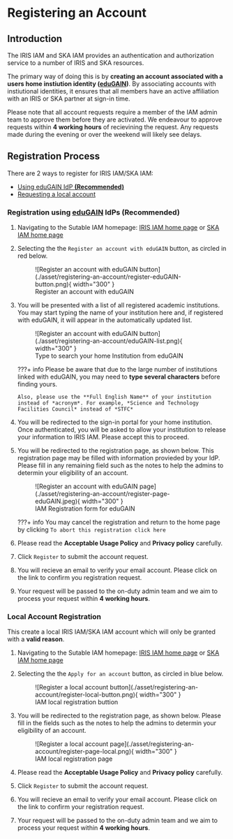 # Registering an Account

## Introduction
The IRIS IAM and SKA IAM provides an authentication and authorization service to a number of IRIS and SKA resources. 

The primary way of doing this is by **creating an account associated with a users home instiution identity ([eduGAIN](https://edugain.org/))**. By associating accounts with instiutional identities, it ensures that all members have an active affiliation with an IRIS or SKA partner at sign-in time.

Please note that all account requests require a member of the IAM admin team to approve them before they are activated. We endeavour to approve requests within **4 working hours** of recievining the request. Any requests made during the evening or over the weekend will likely see delays.

## Registration Process

There are 2 ways to register for IRIS IAM/SKA IAM:

- [Using eduGAIN IdP **(Recommended)**](#registration-using-edugain-idps-recommended)
- [Requesting a local account](#local-account-registration)

### Registration using [eduGAIN](https://edugain.org/) IdPs **(Recommended)**

1. Navigating to the Sutable IAM homepage: [IRIS IAM home page](https://iris-iam.stfc.ac.uk/) or [SKA IAM home page](https://ska-iam.stfc.ac.uk/)
2. Selecting the the `Register an account with eduGAIN` button, as circled in red below.

    <figure markdown="span">
        ![Register an account with eduGAIN button](./asset/registering-an-account/register-eduGAIN-button.png){ width="300" }
        <figcaption>Register an account with eduGAIN</figcaption>
    </figure>

3.  You will be presented with a list of all registered academic institutions. You may start typing the name of your institution here and, if registered with eduGAIN, it will appear in the automatically updated list. 

    <figure markdown="span">
        ![Register an account with eduGAIN button](./asset/registering-an-account/eduGAIN-list.png){ width="300" }
        <figcaption>Type to search your home Institution from eduGAIN</figcaption>
    </figure>

    ???+ info
        Please be aware that due to the large number of institutions linked with eduGAIN, you may need to **type several characters** before finding yours. 
        
        Also, please use the **Full English Name** of your institution instead of *acronym*. For example, *Science and Technology Facilities Council* instead of *STFC*



4. You will be redirected to the sign-in portal for your home institution. Once authenticated, you will be asked to allow your institution to release your information to IRIS IAM. Please accept this to proceed.

5. You will be redirected to the registration page, as shown below. This registration page may be filled with information provieded by your IdP. Please fill in any remaining field such as the notes to help the admins to determin your eligibility of an account.

    <figure markdown="span">
        ![Register an account with eduGAIN page](./asset/registering-an-account/register-page-eduGAIN.jpeg){ width="300" }
        <figcaption>IAM Registration form for eduGAIN</figcaption>
    </figure>

    ???+ info
        You may cancel the registration and return to the home page by clicking `To abort this registration click here`

6. Please read the **Acceptable Usage Policy** and **Privacy policy** carefully. 
7. Click `Register` to submit the account request.
8. You will recieve an email to verify your email account. Please click on the link to confirm you registration request.
9. Your request will be passed to the on-duty admin team and we aim to process your request within **4 working hours**.

### Local Account Registration
This create a local IRIS IAM/SKA IAM account which will only be granted with a **valid reason**.

1. Navigating to the Sutable IAM homepage: [IRIS IAM home page](https://iris-iam.stfc.ac.uk/) or [SKA IAM home page](https://ska-iam.stfc.ac.uk/)
2. Selecting the the `Apply for an account` button, as circled in blue below.
    <figure markdown="span">
        ![Register a local account button](./asset/registering-an-account/register-local-button.png){ width="300" }
        <figcaption>IAM local registration buttion</figcaption>
    </figure>

3. You will be redirected to the registration page, as shown below. Please fill in the fields such as the notes to help the admins to determin your eligibility of an account.
    <figure markdown="span">
        ![Register a local account page](./asset/registering-an-account/register-page-local.png){ width="300" }
        <figcaption>IAM local registration page</figcaption>
    </figure>

4. Please read the **Acceptable Usage Policy** and **Privacy policy** carefully. 
5. Click `Register` to submit the account request.
6. You will recieve an email to verify your email account. Please click on the link to confirm your registration request.
7. Your request will be passed to the on-duty admin team and we aim to process your request within **4 working hours**.